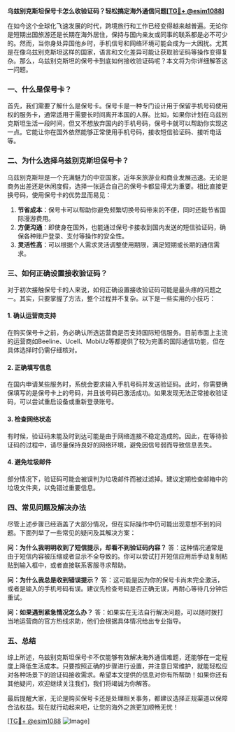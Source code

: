 **乌兹别克斯坦保号卡怎么收验证码？轻松搞定海外通信问题[[TG💪+ @esim1088](https://t.me/s/esim1088)]**

在如今这个全球化飞速发展的时代，跨境旅行和工作已经变得越来越普遍。无论你是短期出国旅游还是长期在海外居住，保持与国内亲友或同事的联系都是必不可少的。然而，当你身处异国他乡时，手机信号和网络环境可能会成为一大困扰。尤其是在像乌兹别克斯坦这样的国家，语言和文化差异可能让获取验证码等操作变得复杂。那么，乌兹别克斯坦的保号卡到底如何接收验证码呢？本文将为你详细解答这一问题。

### 一、什么是保号卡？

首先，我们需要了解什么是保号卡。保号卡是一种专门设计用于保留手机号码使用权的服务卡，通常适用于需要长时间离开本国的人群。比如，如果你计划在乌兹别克斯坦生活一段时间，但又不想放弃国内的手机号码，保号卡就可以帮助你实现这一点。它能让你在国外依然能够正常使用手机号码，接收短信验证码、接听电话等。

### 二、为什么选择乌兹别克斯坦保号卡？

乌兹别克斯坦是一个充满魅力的中亚国家，近年来旅游业和商业发展迅速。无论是商务出差还是休闲度假，选择一张适合自己的保号卡都显得尤为重要。相比直接更换号码，使用保号卡的优势显而易见：

1. **节省成本**：保号卡可以帮助你避免频繁切换号码带来的不便，同时还能节省国际漫游费用。
2. **方便沟通**：即使身在国外，也能通过保号卡接收到国内发送的短信验证码，确保各种账户登录、支付等操作的安全性。
3. **灵活性高**：可以根据个人需求灵活调整使用期限，满足短期或长期的通信需求。

### 三、如何正确设置接收验证码？

对于初次接触保号卡的人来说，如何正确设置接收验证码可能是最头疼的问题之一。其实，只要掌握了方法，整个过程并不复杂。以下是一些实用的小技巧：

#### 1. 确认运营商支持

在购买保号卡之前，务必确认所选运营商是否支持国际短信服务。目前市面上主流的运营商如Beeline、Ucell、MobiUz等都提供了较为完善的国际通信功能，但在具体选择时仍需仔细核对。

#### 2. 正确填写信息

在国内申请某些服务时，系统会要求输入手机号码并发送验证码。此时，你需要确保填写的是保号卡上的号码，并且该号码已激活成功。如果发现无法正常接收验证码，可以尝试重启设备或重新登录账号。

#### 3. 检查网络状态

有时候，验证码未能及时到达可能是由于网络连接不稳定造成的。因此，在等待验证码的过程中，请尽量保持良好的网络环境，避免因信号弱而导致信息丢失。

#### 4. 避免垃圾邮件

部分情况下，验证码可能会被误判为垃圾邮件而被过滤掉。建议定期检查邮箱中的垃圾文件夹，以免错过重要信息。

### 四、常见问题及解决办法

尽管上述步骤已经涵盖了大部分情况，但在实际操作中仍可能出现意想不到的问题。下面列举了一些常见的疑问及其解决方案：

**问：为什么我明明收到了短信提示，却看不到验证码内容？**
答：这种情况通常是由于短信内容被压缩或者显示不全导致的。你可以尝试打开短信应用后手动复制粘贴到输入框中，或者直接联系客服寻求帮助。

**问：为什么我总是收到错误提示？**
答：这可能是因为你的保号卡尚未完全激活，或者是输入的手机号码有误。建议先检查号码是否正确无误，再耐心等待几分钟后重试。

**问：如果遇到紧急情况怎么办？**
答：如果实在无法自行解决问题，可以随时拨打当地运营商的官方热线求助，他们会根据具体情况给出专业指导。

### 五、总结

综上所述，乌兹别克斯坦保号卡不仅能够有效解决海外通信难题，还能够在一定程度上降低生活成本。只要按照正确的步骤进行设置，并注意日常维护，就能轻松应对各种场景下的验证码接收需求。希望本文提供的信息对你有所帮助！如果你还有其他疑问，欢迎继续关注我们，我们将竭诚为你解答。

最后提醒大家，无论是购买保号卡还是处理相关事务，都建议选择正规渠道以保障合法权益。现在就行动起来吧，让您的海外之旅更加顺畅无忧！

[[TG💪+ @esim1088](https://t.me/s/esim1088) ![Image](https://i.postimg.cc/4NQfJmqS/Snipaste-2025-05-13-00-14-12.png)]